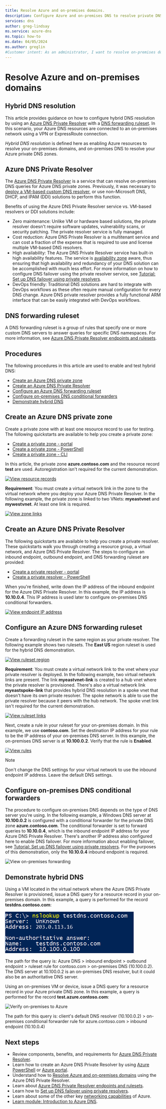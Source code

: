 ```yaml
---
title: Resolve Azure and on-premises domains.
description: Configure Azure and on-premises DNS to resolve private DNS zones and on-premises domains.
services: dns
author: greg-lindsay
ms.service: azure-dns
ms.topic: how-to
ms.date: 04/05/2024
ms.author: greglin
#Customer intent: As an administrator, I want to resolve on-premises domains in Azure and resolve Azure private zones on-premises.
---
```


# Resolve Azure and on-premises domains

## Hybrid DNS resolution

This article provides guidance on how to configure hybrid DNS resolution by using an [Azure DNS Private Resolver](#azure-dns-private-resolver) with a [DNS forwarding ruleset](#dns-forwarding-ruleset). In this scenario, your Azure DNS resources are connected to an on-premises network using a VPN or ExpressRoute connection.

*Hybrid DNS resolution* is defined here as enabling Azure resources to resolve your on-premises domains, and on-premises DNS to resolve your Azure private DNS zones.

## Azure DNS Private Resolver

The [Azure DNS Private Resolver](dns-private-resolver-overview.md) is a service that can resolve on-premises DNS queries for Azure DNS private zones. Previously, it was necessary to [deploy a VM-based custom DNS resolver](../hdinsight/connect-on-premises-network.md), or use non-Microsoft DNS, DHCP, and IPAM (DDI) solutions to perform this function.

Benefits of using the Azure DNS Private Resolver service vs. VM-based resolvers or DDI solutions include:
- Zero maintenance: Unlike VM or hardware based solutions, the private resolver doesn't require software updates, vulnerability scans, or security patching. The private resolver service is fully managed.
- Cost reduction: Azure DNS Private Resolver is a multitenant service and can cost a fraction of the expense that is required to use and license multiple VM-based DNS resolvers.
- High availability: The Azure DNS Private Resolver service has built-in high availability features. The service is [availability zone](../reliability/availability-zones-overview.md) aware, thus ensuring that high availability and redundancy of your DNS solution can be accomplished with much less effort. For more information on how to configure DNS failover using the private resolver service, see [Tutorial: Set up DNS failover using private resolvers](tutorial-dns-private-resolver-failover.md).
- DevOps friendly: Traditional DNS solutions are hard to integrate with DevOps workflows as these often require manual configuration for every DNS change. Azure DNS private resolver provides a fully functional ARM interface that can be easily integrated with DevOps workflows.

## DNS forwarding ruleset

A DNS forwarding ruleset is a group of rules that specify one or more custom DNS servers to answer queries for specific DNS namespaces. For more information, see [Azure DNS Private Resolver endpoints and rulesets](private-resolver-endpoints-rulesets.md).

## Procedures

The following procedures in this article are used to enable and test hybrid DNS:
- [Create an Azure DNS private zone](#create-an-azure-dns-private-zone)
- [Create an Azure DNS Private Resolver](#create-an-azure-dns-private-resolver)
- [Configure an Azure DNS forwarding ruleset](#configure-an-azure-dns-forwarding-ruleset)
- [Configure on-premises DNS conditional forwarders](#configure-on-premises-dns-conditional-forwarders)
- [Demonstrate hybrid DNS](#demonstrate-hybrid-dns)

## Create an Azure DNS private zone

Create a private zone with at least one resource record to use for testing. The following quickstarts are available to help you create a private zone: 
- [Create a private zone - portal](private-dns-getstarted-portal.md)
- [Create a private zone - PowerShell](private-dns-getstarted-powershell.md) 
- [Create a private zone - CLI](private-dns-getstarted-cli.md) 

In this article, the private zone **azure.contoso.com** and the resource record **test** are used. Autoregistration isn't required for the current demonstration.

[ ![View resource records](./media/private-resolver-hybrid-dns/private-zone-records-small.png) ](./media/private-resolver-hybrid-dns/private-zone-records.png#lightbox)

**Requirement**: You must create a virtual network link in the zone to the virtual network where you deploy your Azure DNS Private Resolver. In the following example, the private zone is linked to two VNets: **myeastvnet** and **mywestvnet**. At least one link is required.

[ ![View zone links](./media/private-resolver-hybrid-dns/private-zone-links-small.png) ](./media/private-resolver-hybrid-dns/private-zone-links.png#lightbox)

## Create an Azure DNS Private Resolver

The following quickstarts are available to help you create a private resolver. These quickstarts walk you through creating a resource group, a virtual network, and Azure DNS Private Resolver. The steps to configure an inbound endpoint, outbound endpoint, and DNS forwarding ruleset are provided: 
- [Create a private resolver - portal](dns-private-resolver-get-started-portal.md)
- [Create a private resolver - PowerShell](dns-private-resolver-get-started-powershell.md) 

 When you're finished, write down the IP address of the inbound endpoint for the Azure DNS Private Resolver. In this example, the IP address is **10.10.0.4**. This IP address is used later to configure on-premises DNS conditional forwarders.

[ ![View endpoint IP address](./media/private-resolver-hybrid-dns/inbound-endpoint-ip-small.png) ](./media/private-resolver-hybrid-dns/inbound-endpoint-ip.png#lightbox)

## Configure an Azure DNS forwarding ruleset

Create a forwarding ruleset in the same region as your private resolver. The following example shows two rulesets. The **East US** region ruleset is used for the hybrid DNS demonstration.

[ ![View ruleset region](./media/private-resolver-hybrid-dns/forwarding-ruleset-region-small.png) ](./media/private-resolver-hybrid-dns/forwarding-ruleset-region.png#lightbox)

**Requirement**: You must create a virtual network link to the vnet where your private resolver is deployed. In the following example, two virtual network links are present. The link **myeastvnet-link** is created to a hub vnet where the private resolver is provisioned. There's also a virtual network link **myeastspoke-link** that provides hybrid DNS resolution in a spoke vnet that doesn't have its own private resolver. The spoke network is able to use the private resolver because it peers with the hub network. The spoke vnet link isn't required for the current demonstration.

[ ![View ruleset links](./media/private-resolver-hybrid-dns/ruleset-links-small.png) ](./media/private-resolver-hybrid-dns/ruleset-links.png#lightbox)

Next, create a rule in your ruleset for your on-premises domain. In this example, we use **contoso.com**. Set the destination IP address for your rule to be the IP address of your on-premises DNS server. In this example, the on-premises DNS server is at **10.100.0.2**. Verify that the rule is **Enabled**.

[ ![View rules](./media/private-resolver-hybrid-dns/ruleset-rules-small.png) ](./media/private-resolver-hybrid-dns/ruleset-rules.png#lightbox)

> [!NOTE]
> Don't change the DNS settings for your virtual network to use the inbound endpoint IP address. Leave the default DNS settings.

## Configure on-premises DNS conditional forwarders

The procedure to configure on-premises DNS depends on the type of DNS server you're using. In the following example, a Windows DNS server at **10.100.0.2** is configured with a conditional forwarder for the private DNS zone **azure.contoso.com**. The conditional forwarder is set to forward queries to **10.10.0.4**, which is the inbound endpoint IP address for your Azure DNS Private Resolver. There's another IP address also configured here to enable DNS failover. For more information about enabling failover, see [Tutorial: Set up DNS failover using private resolvers](tutorial-dns-private-resolver-failover.md). For the purposes of this demonstration, only the **10.10.0.4** inbound endpoint is required.

![View on-premises forwarding](./media/private-resolver-hybrid-dns/on-premises-forwarders.png#lightbox)

## Demonstrate hybrid DNS

Using a VM located in the virtual network where the Azure DNS Private Resolver is provisioned, issue a DNS query for a resource record in your on-premises domain. In this example, a query is performed for the record **testdns.contoso.com**:

![Verify Azure to on-premise](./media/private-resolver-hybrid-dns/azure-to-on-premises-lookup.png#lightbox)

The path for the query is: Azure DNS > inbound endpoint > outbound endpoint > ruleset rule for contoso.com > on-premises DNS (10.100.0.2). The DNS server at 10.100.0.2 is an on-premises DNS resolver, but it could also be an authoritative DNS server.

Using an on-premises VM or device, issue a DNS query for a resource record in your Azure private DNS zone. In this example, a query is performed for the record **test.azure.contoso.com**:

![Verify on-premises to Azure](./media/private-resolver-hybrid-dns/on-premises-to-azure-lookup.png#lightbox) 

The path for this query is: client's default DNS resolver (10.100.0.2) > on-premises conditional forwarder rule for azure.contoso.com > inbound endpoint (10.10.0.4) 

## Next steps
* Review components, benefits, and requirements for [Azure DNS Private Resolver](dns-private-resolver-overview.md).
* Learn how to create an Azure DNS Private Resolver by using [Azure PowerShell](./dns-private-resolver-get-started-powershell.md) or [Azure portal](./dns-private-resolver-get-started-portal.md).
* Understand how to [Resolve Azure and on-premises domains](private-resolver-hybrid-dns.md) using the Azure DNS Private Resolver.
* Learn about [Azure DNS Private Resolver endpoints and rulesets](private-resolver-endpoints-rulesets.md).
* Learn how to [Set up DNS failover using private resolvers](tutorial-dns-private-resolver-failover.md).
* Learn about some of the other key [networking capabilities](../networking/fundamentals/networking-overview.md) of Azure.
* [Learn module: Introduction to Azure DNS](/training/modules/intro-to-azure-dns).
